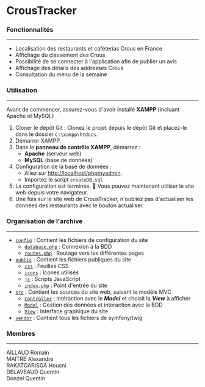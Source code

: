 # CrousTracker

### Fonctionnalités
*** 
* Localisation des restaurants et caféterias Crous en France  
* Affichage du classement des Crous
* Possibilité de se connecter à l'application afin de publier un avis
* Affichage des détails des addresses Crous
* Consultation du menu de la semaine


### Utilisation 
***

Avant de commencer, assurez-vous d'avoir installé **XAMPP** (incluant Apache et MySQL)

1. Cloner le dépôt Git : Clonez le projet depuis le dépôt Git et placez-le dans le dossier `C:\xampp\htdocs`.
2. Démarrer XAMPP.
3. Dans le **panneau de contrôle XAMPP**, démarrez :
   - **Apache** (serveur web)
   - **MySQL** (base de données)
4. Configuration de la base de données :
   - Allez sur [http://localhost/phpmyadmin](http://localhost/phpmyadmin).
   - Importez le script `createDB.sql`
5. La configuration est terminée. 🎉 Vous pouvez maintenant utiliser le site web depuis votre navigateur.
6. Une fois sur le site web de CrousTracker, n'oubliez pas d'actualiser les données des restaurants avec le bouton actualiser.


### Organisation de l'archive
***

* [`config`](https://github.com/Alex7896/WordFinder/tree/main/config) : Contient les fichiers de configuration du site
  * [`database.php`](https://github.com/Alex7896/WordFinder/blob/main/config/database.php) : Connexion à la BDD
  * [`routes.php`](https://github.com/Alex7896/WordFinder/blob/main/config/routes.php) : Routage vers les différentes pages
* [`public`](https://github.com/Alex7896/WordFinder/tree/main/public) : Contient les fichiers publiques du site
  * [`css`](https://github.com/Alex7896/WordFinder/tree/main/public/css) : Feuilles CSS
  * [`icons`](https://github.com/Alex7896/WordFinder/tree/main/public/icons) : Icones utilisés
  * [`js`](https://github.com/Alex7896/WordFinder/tree/main/public/js) : Scripts JavaScript
  * [`index.php`](https://github.com/Alex7896/WordFinder/blob/main/public/index.php) : Point d'entrée du site
* [`src`](https://github.com/Alex7896/WordFinder/tree/main/src) : Contient les sources du site web, suivant le modèle MVC
  * [`Controller`](https://github.com/Alex7896/WordFinder/tree/main/src/Controller) : Intéraction avec le _**Model**_ et choisit la _**View**_ à afficher
  * [`Model`](https://github.com/Alex7896/WordFinder/tree/main/src/Model) : Gestion des données et intéraction avec la BDD 
  * [`View`](https://github.com/Alex7896/WordFinder/tree/main/src/View) : Interface graphique du site 
* [`vendor`](https://github.com/Alex7896/WordFinder/tree/main/vendor) : Contient tous les fichiers de symfony/twig


### Membres
***

AILLAUD Romain  
MAITRE Alexandre  
RAKATOARISOA Housni  
DELAVEAUD Quentin  
Donzel Quentin  
